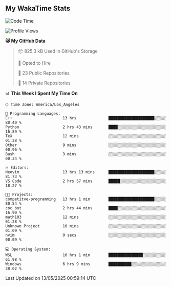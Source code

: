 ## My WakaTime Stats
<!--START_SECTION:waka-->
![Code Time](http://img.shields.io/badge/Code%20Time-257%20hrs%2010%20mins-blue)

![Profile Views](http://img.shields.io/badge/Profile%20Views-0-blue)

**🐱 My GitHub Data** 

> 📦 825.3 kB Used in GitHub's Storage 
 > 
> 💼 Opted to Hire
 > 
> 📜 23 Public Repositories 
 > 
> 🔑 14 Private Repositories 
 > 
📊 **This Week I Spent My Time On** 

```text
🕑︎ Time Zone: America/Los_Angeles

💬 Programming Languages: 
C++                      13 hrs              ████████████████████░░░░░   80.40 % 
Python                   2 hrs 43 mins       ████░░░░░░░░░░░░░░░░░░░░░   16.89 % 
TeX                      12 mins             ░░░░░░░░░░░░░░░░░░░░░░░░░   01.28 % 
Other                    9 mins              ░░░░░░░░░░░░░░░░░░░░░░░░░   00.96 % 
Bash                     3 mins              ░░░░░░░░░░░░░░░░░░░░░░░░░   00.34 % 

🔥 Editors: 
Neovim                   13 hrs 13 mins      ████████████████████░░░░░   81.73 % 
VS Code                  2 hrs 57 mins       █████░░░░░░░░░░░░░░░░░░░░   18.27 % 

🐱‍💻 Projects: 
competitve-programming   13 hrs 1 min        ████████████████████░░░░░   80.54 % 
coc_bot                  2 hrs 44 mins       ████░░░░░░░░░░░░░░░░░░░░░   16.90 % 
math103                  12 mins             ░░░░░░░░░░░░░░░░░░░░░░░░░   01.28 % 
Unknown Project          10 mins             ░░░░░░░░░░░░░░░░░░░░░░░░░   01.09 % 
nvim                     0 secs              ░░░░░░░░░░░░░░░░░░░░░░░░░   00.09 % 

💻 Operating System: 
WSL                      10 hrs 1 min        ███████████████░░░░░░░░░░   61.98 % 
Windows                  6 hrs 9 mins        ██████████░░░░░░░░░░░░░░░   38.02 % 
```


 Last Updated on 13/05/2025 00:59:14 UTC
<!--END_SECTION:waka-->
